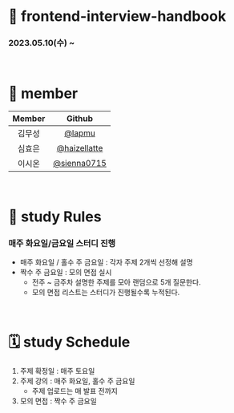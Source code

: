 # 📕 frontend-interview-handbook
### 2023.05.10(수) ~ 

<br />

# 👤 member
|   Member    |                 Github                 |
| :------: | :----------------------------------: |
|   김무성   |      [@lapmu](https://github.com/lapmu)      |
|   심효은   |      [@haizellatte](https://github.com/haizellatte)         |
|   이시온   | [@sienna0715](https://github.com/sienna0715) |

<br />

# 🔮 study Rules
### 매주 화요일/금요일 스터디 진행
- 매주 화요일 / 홀수 주 금요일 : 각자 주제 2개씩 선정해 설명
- 짝수 주 금요일 : 모의 면접 실시
     - 전주 ~ 금주차 설명한 주제를 모아 랜덤으로 5개 질문한다.
     - 모의 면접 리스트는 스터디가 진행될수록 누적된다.

<br />

 # 🗓️ study Schedule
 1. 주제 확정일 : 매주 토요일
 2. 주제 강의 : 매주 화요일, 홀수 주 금요일
     - 주제 업로드는 매 발표 전까지
 3. 모의 면접 : 짝수 주 금요일
